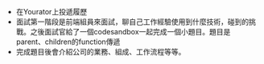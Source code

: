 * 在Yourator上投遞履歷
* 面試第一階段是前端組員來面試，聊自己工作經驗使用到什麼技術，碰到的挑戰。之後面試官給了一個codesandbox一起完成一個小題目。題目是parent、children的function傳遞
* 完成題目後會介紹公司的業務、組成、工作流程等等。